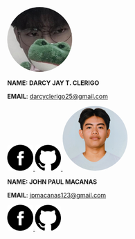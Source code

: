 

<img src="img/darcgit.jpg" alt="DARCY CLERIGO" width="150" style="border-radius:50%"> 

**NAME: DARCY JAY T. CLERIGO**


**EMAIL**: darcyclerigo25@gmail.com

<a href="https://www.facebook.com/share/16A5m5e3pM/" target="_blank">
  <img src="img/Facebook_black.png" alt="Facebook Icon" width="60" style="border-radius:10%">
</a>
<a href="https://github.com/darcykekw" target="_blank">
  <img src="img/Github_black.png" alt="Github Icon" width="60" style="border-radius:10%">
</a>

<img src="img/1000534991.png" alt="John Paul Macanas" width="150" style="border-radius:50%">

**NAME: JOHN PAUL MACANAS**


**EMAIL**: jpmacanas123@gmail.com

<a href="https://www.facebook.com/share/1EpVmtkms8/" target="_blank">
  <img src="img/Facebook_black.png" alt="Facebook Icon" width="60" style="border-radius:10%">
</a>
<a href="https://github.com/johnpaulmacanas" target="_blank">
  <img src="img/Github_black.png" alt="Github Icon" width="60" style="border-radius:10%">
</a>
